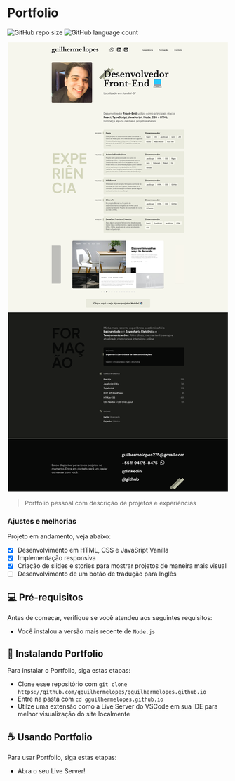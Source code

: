 # Portfolio

![GitHub repo size](https://img.shields.io/github/repo-size/gguilhermelopes/gguilhermelopes.github.io?style=for-the-badge)
![GitHub language count](https://img.shields.io/github/languages/count/gguilhermelopes/gguilhermelopes.github.io?style=for-the-badge)

<p align="center">
<img src="./portfolio.png" alt="preview img">
</p>

> Portfolio pessoal com descrição de projetos e experiências

### Ajustes e melhorias

Projeto em andamento, veja abaixo:

- [x] Desenvolvimento em HTML, CSS e JavaSript Vanilla
- [x] Implementação responsiva
- [x] Criação de slides e stories para mostrar projetos de maneira mais visual
- [ ] Desenvolvimento de um botão de tradução para Inglês

## 💻 Pré-requisitos

Antes de começar, verifique se você atendeu aos seguintes requisitos:

* Você instalou a versão mais recente de `Node.js`

## 🚀 Instalando Portfolio

Para instalar o Portfolio, siga estas etapas:

* Clone esse repositório com `git clone https://github.com/gguilhermelopes/gguilhermelopes.github.io`
* Entre na pasta com `cd gguilhermelopes.github.io`
* Utilze uma extensão como a Live Server do VSCode em sua IDE para melhor visualização do site localmente


## ☕ Usando Portfolio

Para usar Portfolio, siga estas etapas:

* Abra o seu Live Server!
